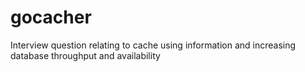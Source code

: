 # gocacher
Interview question relating to cache using information and increasing database throughput and availability
